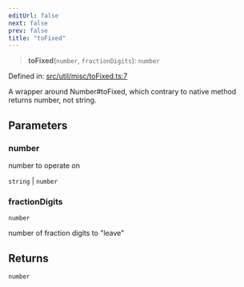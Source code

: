 ```yaml
---
editUrl: false
next: false
prev: false
title: "toFixed"
---
```


> **toFixed**(`number`, `fractionDigits`): `number`

Defined in: [src/util/misc/toFixed.ts:7](https://github.com/fabricjs/fabric.js/blob/8748628df7e9de00ba77413bfc3ad9e9fe9d4f30/src/util/misc/toFixed.ts#L7)

A wrapper around Number#toFixed, which contrary to native method returns number, not string.

## Parameters

### number

number to operate on

`string` | `number`

### fractionDigits

`number`

number of fraction digits to "leave"

## Returns

`number`
